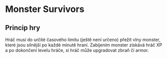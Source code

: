 # Monster Survivors

## Princip hry
Hráč musí do určité časového limitu (ještě není určeno) přežít vlny monster, které jsou silnější po každé minutě hraní. Zabíjením monster získává hráč XP a po dokončení levelu hráče, si hráč může upgradovat zbraň či armor.
